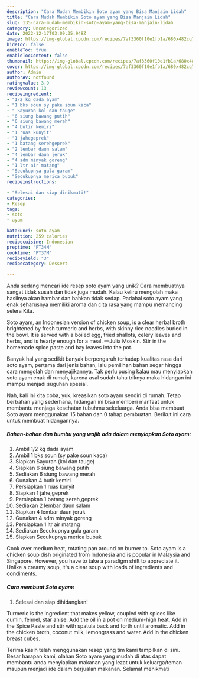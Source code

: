 ```yaml
---
description: "Cara Mudah Membikin Soto ayam yang Bisa Manjain Lidah"
title: "Cara Mudah Membikin Soto ayam yang Bisa Manjain Lidah"
slug: 135-cara-mudah-membikin-soto-ayam-yang-bisa-manjain-lidah
category: Uncategorized
date: 2022-12-17T03:09:35.948Z
image: https://img-global.cpcdn.com/recipes/7af3360f10e1fb1a/680x482cq70/soto-ayam-foto-resep-utama.jpg
hideToc: false
enableToc: true
enableTocContent: false
thumbnail: https://img-global.cpcdn.com/recipes/7af3360f10e1fb1a/680x482cq70/soto-ayam-foto-resep-utama.jpg
cover: https://img-global.cpcdn.com/recipes/7af3360f10e1fb1a/680x482cq70/soto-ayam-foto-resep-utama.jpg
author: Admin
authorAv: notfound
ratingvalue: 3.9
reviewcount: 13
recipeingredient:
- "1/2 kg dada ayam"
- "1 bks soun sy pake soun kaca"
- " Sayuran kol dan tauge"
- "6 siung bawang putih"
- "6 siung bawang merah"
- "4 butir kemiri"
- "1 ruas kunyit"
- "1 jahegeprek"
- "1 batang serehgeprek"
- "2 lembar daun salam"
- "4 lembar daun jeruk"
- "4 sdm minyak goreng"
- "1 ltr air matang"
- "Secukupnya gula garam"
- "Secukupnya merica bubuk"
recipeinstructions:

- "Selesai dan siap dinikmati!"
categories:
- Resep
tags:
- soto
- ayam

katakunci: soto ayam 
nutrition: 259 calories
recipecuisine: Indonesian
preptime: "PT34M"
cooktime: "PT37M"
recipeyield: "3"
recipecategory: Dessert

---
```





Anda sedang mencari ide resep soto ayam yang unik? Cara membuatnya sangat tidak susah dan tidak juga mudah. Kalau keliru mengolah maka hasilnya akan hambar dan bahkan tidak sedap. Padahal soto ayam yang enak seharusnya memiliki aroma dan cita rasa yang mampu memancing selera Kita.





Soto ayam, an Indonesian version of chicken soup, is a clear herbal broth brightened by fresh turmeric and herbs, with skinny rice noodles buried in the bowl. It is served with a boiled egg, fried shallots, celery leaves and herbs, and is hearty enough for a meal. —Julia Moskin. Stir in the homemade spice paste and bay leaves into the pot.

Banyak hal yang sedikit banyak berpengaruh terhadap kualitas rasa dari soto ayam, pertama dari jenis bahan, lalu pemilihan bahan segar hingga cara mengolah dan menyajikannya. Tak perlu pusing kalau mau menyiapkan soto ayam enak di rumah, karena asal sudah tahu triknya maka hidangan ini mampu menjadi suguhan spesial.






Nah, kali ini kita coba, yuk, kreasikan soto ayam sendiri di rumah. Tetap berbahan yang sederhana, hidangan ini bisa memberi manfaat untuk membantu menjaga kesehatan tubuhmu sekeluarga. Anda bisa membuat Soto ayam menggunakan 15 bahan dan 0 tahap pembuatan. Berikut ini cara untuk membuat hidangannya.

<!--inarticleads1-->

##### Bahan-bahan dan bumbu yang wajib ada dalam menyiapkan Soto ayam:

1. Ambil 1/2 kg dada ayam
1. Ambil 1 bks soun (sy pake soun kaca)
1. Siapkan  Sayuran (kol dan tauge)
1. Siapkan 6 siung bawang putih
1. Sediakan 6 siung bawang merah
1. Gunakan 4 butir kemiri
1. Persiapkan 1 ruas kunyit
1. Siapkan 1 jahe,geprek
1. Persiapkan 1 batang sereh,geprek
1. Sediakan 2 lembar daun salam
1. Siapkan 4 lembar daun jeruk
1. Gunakan 4 sdm minyak goreng
1. Persiapkan 1 ltr air matang
1. Sediakan Secukupnya gula garam
1. Siapkan Secukupnya merica bubuk


Cook over medium heat, rotating pan around on burner to. Soto ayam is a chicken soup dish originated from Indonesia and is popular in Malaysia and Singapore. However, you have to take a paradigm shift to appreciate it. Unlike a creamy soup, it&#39;s a clear soup with loads of ingredients and condiments. 

<!--inarticleads2-->

##### Cara membuat Soto ayam:


1. Selesai dan siap dihidangkan!

Turmeric is the ingredient that makes yellow, coupled with spices like cumin, fennel, star anise. Add the oil in a pot on medium-high heat. Add in the Spice Paste and stir with spatula back and forth until aromatic. Add in the chicken broth, coconut milk, lemongrass and water. Add in the chicken breast cubes. 

Terima kasih telah menggunakan resep yang tim kami tampilkan di sini. Besar harapan kami, olahan Soto ayam yang mudah di atas dapat membantu anda menyiapkan makanan yang lezat untuk keluarga/teman maupun menjadi ide dalam berjualan makanan. Selamat menikmati
